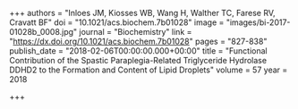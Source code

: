 +++
authors = "Inloes JM, Kiosses WB, Wang H, Walther TC, Farese RV, Cravatt BF"
doi = "10.1021/acs.biochem.7b01028"
image = "images/bi-2017-01028b_0008.jpg"
journal = "Biochemistry"
link = "https://dx.doi.org/10.1021/acs.biochem.7b01028"
pages = "827-838"
publish_date = "2018-02-06T00:00:00.000+00:00"
title = "Functional Contribution of the Spastic Paraplegia-Related Triglyceride Hydrolase DDHD2 to the Formation and Content of Lipid Droplets"
volume = 57
year = 2018

+++
